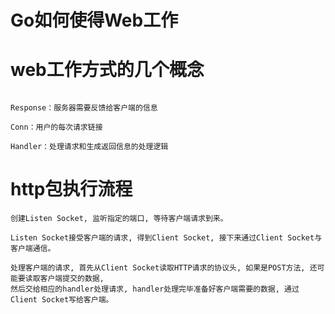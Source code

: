 # Go如何使得Web工作

# web工作方式的几个概念

```Request：用户请求的信息，用来解析用户的请求信息，包括post、get、cookie、url等信息

Response：服务器需要反馈给客户端的信息

Conn：用户的每次请求链接

Handler：处理请求和生成返回信息的处理逻辑
```

# http包执行流程

```
创建Listen Socket, 监听指定的端口, 等待客户端请求到来。

Listen Socket接受客户端的请求, 得到Client Socket, 接下来通过Client Socket与客户端通信。

处理客户端的请求, 首先从Client Socket读取HTTP请求的协议头, 如果是POST方法, 还可能要读取客户端提交的数据, 
然后交给相应的handler处理请求, handler处理完毕准备好客户端需要的数据, 通过Client Socket写给客户端。
```

